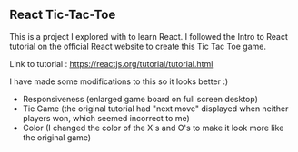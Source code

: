 ## React Tic-Tac-Toe

This is a project I explored with to learn React. I followed the Intro to React tutorial on the official React website to create this Tic Tac Toe game. 

Link to tutorial : https://reactjs.org/tutorial/tutorial.html

I have made some modifications to this so it looks better :) 
- Responsiveness (enlarged game board on full screen desktop)
- Tie Game (the original tutorial had "next move" displayed when neither players won, which seemed incorrect to me)
- Color (I changed the color of the X's and O's to make it look more like the original game)
